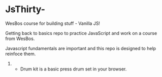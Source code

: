 # JsThirty-
WesBos course for building stuff - Vanilla JS!

Getting back to basics repo to practice JavaScript and work on a course from WesBos.

Javascript fundamentals are important and this repo is designed to help reinfoce them.

1. - Drum kit is a basic press drum set in your browser.
